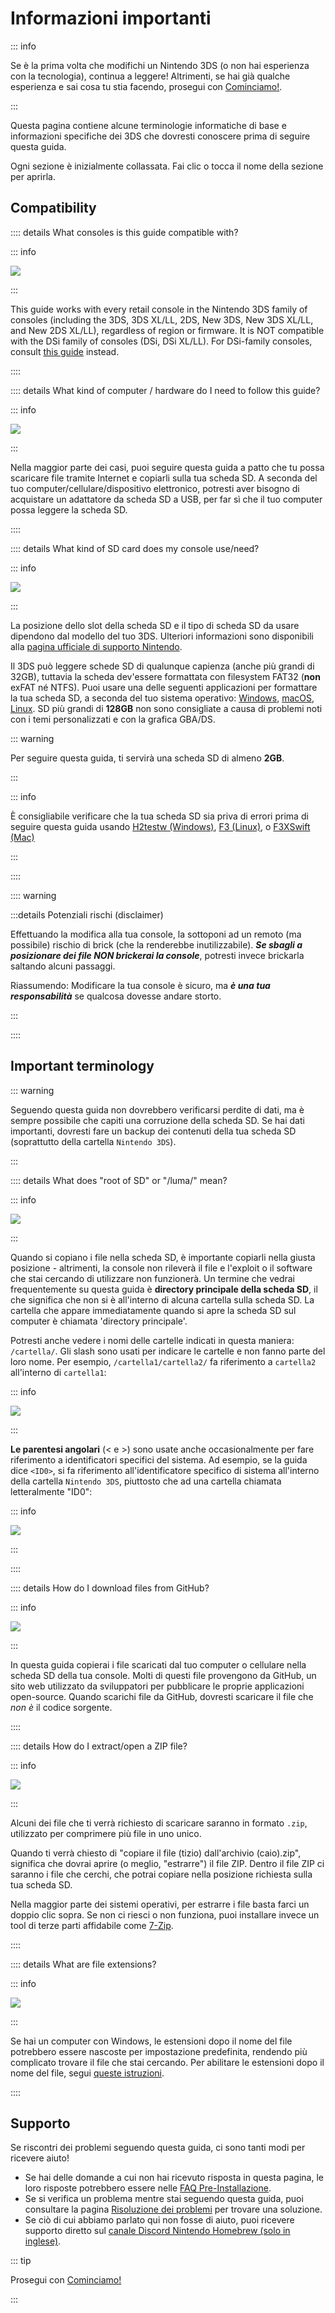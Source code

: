 # Informazioni importanti

::: info

Se è la prima volta che modifichi un Nintendo 3DS (o non hai esperienza con la tecnologia), continua a leggere! Altrimenti, se hai già qualche esperienza e sai cosa tu stia facendo, prosegui con [Cominciamo!](get-started).

:::

Questa pagina contiene alcune terminologie informatiche di base e informazioni specifiche dei 3DS che dovresti conoscere prima di seguire questa guida.

Ogni sezione è inizialmente collassata. Fai clic o tocca il nome della sezione per aprirla.

## Compatibility

:::: details What consoles is this guide compatible with?

::: info

![](/images/screenshots/onboarding/compatible.png)

:::

This guide works with every retail console in the Nintendo 3DS family of consoles (including the 3DS, 3DS XL/LL, 2DS, New 3DS, New 3DS XL/LL, and New 2DS XL/LL), regardless of region or firmware. It is NOT compatible with the DSi family of consoles (DSi, DSi XL/LL). For DSi-family consoles, consult [this guide](https://dsi.cfw.guide) instead.

::::

:::: details What kind of computer / hardware do I need to follow this guide?

::: info

![](/images/screenshots/onboarding/os.jpg)

:::

Nella maggior parte dei casi, puoi seguire questa guida a patto che tu possa scaricare file tramite Internet e copiarli sulla tua scheda SD. A seconda del tuo computer/cellulare/dispositivo elettronico, potresti aver bisogno di acquistare un adattatore da scheda SD a USB, per far sì che il tuo computer possa leggere la scheda SD.

::::

:::: details What kind of SD card does my console use/need?

::: info

![](/images/screenshots/onboarding/sdcard.jpg)

:::

La posizione dello slot della scheda SD e il tipo di scheda SD da usare dipendono dal modello del tuo 3DS. Ulteriori informazioni sono disponibili alla [pagina ufficiale di supporto Nintendo](https://www.nintendo.com/it-it/Assistenza/Nintendo-3DS-e-Nintendo-2DS/Uso/Schede-SD/Usare-le-schede-SD/Usare-le-schede-SD-826532.html).

Il 3DS può leggere schede SD di qualunque capienza (anche più grandi di 32GB), tuttavia la scheda dev'essere formattata con filesystem FAT32 (**non** exFAT né NTFS). Puoi usare una delle seguenti applicazioni per formattare la tua scheda SD, a seconda del tuo sistema operativo: [Windows](formatting-sd-\(windows\)), [macOS](formatting-sd-\(mac\)), [Linux](formatting-sd-\(linux\)). SD più grandi di **128GB** non sono consigliate a causa di problemi noti con i temi personalizzati e con la grafica GBA/DS.

::: warning

Per seguire questa guida, ti servirà una scheda SD di almeno **2GB**.

:::

::: info

È consigliabile verificare che la tua scheda SD sia priva di errori prima di seguire questa guida usando [H2testw (Windows)](h2testw-\(windows\)), [F3 (Linux)](f3-\(linux\)), o [F3XSwift (Mac)](f3xswift-\(mac\))

:::

::::

:::: warning

:::details Potenziali rischi (disclaimer)

Effettuando la modifica alla tua console, la sottoponi ad un remoto (ma possibile) rischio di brick (che la renderebbe inutilizzabile). _**Se sbagli a posizionare dei file NON brickerai la console**_, potresti invece brickarla saltando alcuni passaggi.

Riassumendo: Modificare la tua console è sicuro, ma _**è una tua responsabilità**_ se qualcosa dovesse andare storto.

:::

::::

## Important terminology

::: warning

Seguendo questa guida non dovrebbero verificarsi perdite di dati, ma è sempre possibile che capiti una corruzione della scheda SD. Se hai dati importanti, dovresti fare un backup dei contenuti della tua scheda SD (soprattutto della cartella `Nintendo 3DS`).

:::

:::: details What does "root of SD" or "/luma/" mean?

::: info

![](/images/screenshots/onboarding/sdroot.png)

:::

Quando si copiano i file nella scheda SD, è importante copiarli nella giusta posizione - altrimenti, la console non rileverà il file e l'exploit o il software che stai cercando di utilizzare non funzionerà. Un termine che vedrai frequentemente su questa guida è **directory principale della scheda SD**, il che significa che non si è all'interno di alcuna cartella sulla scheda SD. La cartella che appare immediatamente quando si apre la scheda SD sul computer è chiamata 'directory principale'.

Potresti anche vedere i nomi delle cartelle indicati in questa maniera: `/cartella/`. Gli slash sono usati per indicare le cartelle e non fanno parte del loro nome. Per esempio, `/cartella1/cartella2/` fa riferimento a `cartella2` all'interno di `cartella1`:

::: info

![](/images/screenshots/onboarding/folders.png)

:::

**Le parentesi angolari** (\< e \>) sono usate anche occasionalmente per fare riferimento a identificatori specifici del sistema. Ad esempio, se la guida dice `<ID0>`, si fa riferimento all'identificatore specifico di sistema all'interno della cartella `Nintendo 3DS`, piuttosto che ad una cartella chiamata letteralmente "ID0":

::: info

![](/images/screenshots/onboarding/anglebrackets.png)

:::

::::

:::: details How do I download files from GitHub?

::: info

![](/images/screenshots/onboarding/github.png)

:::

In questa guida copierai i file scaricati dal tuo computer o cellulare nella scheda SD della tua console. Molti di questi file provengono da GitHub, un sito web utilizzato da sviluppatori per pubblicare le proprie applicazioni open-source. Quando scarichi file da GitHub, dovresti scaricare il file che _non è_ il codice sorgente.

::::

:::: details How do I extract/open a ZIP file?

::: info

![](/images/screenshots/onboarding/zipfiles.png)

:::

Alcuni dei file che ti verrà richiesto di scaricare saranno in formato `.zip`, utilizzato per comprimere più file in uno unico.

Quando ti verrà chiesto di "copiare il file (tizio) dall'archivio (caio).zip", significa che dovrai aprire (o meglio, "estrarre") il file ZIP. Dentro il file ZIP ci saranno i file che cerchi, che potrai copiare nella posizione richiesta sulla tua scheda SD.

Nella maggior parte dei sistemi operativi, per estrarre i file basta farci un doppio clic sopra. Se non ci riesci o non funziona, puoi installare invece un tool di terze parti affidabile come [7-Zip](https://7-zip.org/).

::::

:::: details What are file extensions?

::: info

![](/images/screenshots/onboarding/fileext.png)

:::

Se hai un computer con Windows, le estensioni dopo il nome del file potrebbero essere nascoste per impostazione predefinita, rendendo più complicato trovare il file che stai cercando. Per abilitare le estensioni dopo il nome del file, segui [queste istruzioni](file-extensions-\(windows\)).

::::

## Supporto

Se riscontri dei problemi seguendo questa guida, ci sono tanti modi per ricevere aiuto!

- Se hai delle domande a cui non hai ricevuto risposta in questa pagina, le loro risposte potrebbero essere nelle [FAQ Pre-Installazione](faq#pre-installation-faq).
- Se si verifica un problema mentre stai seguendo questa guida, puoi consultare la pagina [Risoluzione dei problemi](troubleshooting) per trovare una soluzione.
- Se ciò di cui abbiamo parlato qui non fosse di aiuto, puoi ricevere supporto diretto sul [canale Discord Nintendo Homebrew (solo in inglese)](https://discord.gg/MWxPgEp).

::: tip

Prosegui con [Cominciamo!](get-started)

:::
